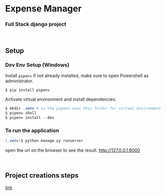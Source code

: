 # Expense Manager
### Full Stack django project

<br>

## Setup

### Dev Env Setup (Windows)

Install `pipenv` if not already installed, make sure to open Powershell as administrator.
```Powershell(admin)
$ pip install pipenv
```

Activate virtual environment and install dependencies.
```Powershell
$ mkdir .venv # so the pipenv uses this folder for virtual environment
$ pipenv shell
$ pipenv install --dev
```

### To run the application
```Powershell
(.venv)$ python manage.py runserver
```
open the url on the browser to see the result.
http://127.0.0.1:8000

<br>

## Project creations steps
[link](PROJECT-CREATION-STEPS.md)
